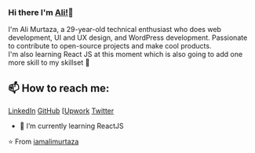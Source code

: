 <!--
**iamalimurtaza/iamalimurtaza** is a ✨ _special_ ✨ repository because its `README.md` (this file) appears on your GitHub profile.

Here are some ideas to get you started:

- 🔭 I’m currently working on ...
- 🌱 I’m currently learning ...
- 👯 I’m looking to collaborate on ...
- 🤔 I’m looking for help with ...
- 💬 Ask me about ...
- 📫 How to reach me: ...
- 😄 Pronouns: ...
- ⚡ Fun fact: ...
-->

### Hi there I'm [Ali!](https://www.upwork.com/freelancers/~012ab6fd670f164d79)👋
I'm Ali Murtaza, a 29-year-old technical enthusiast who does web development, UI and UX design, and WordPress development. Passionate to contribute to open-source projects and make cool products.<br>
I'm also learning React JS at this moment which is also going to add one more skill to my skillset 🚀
## 📫 How to reach me: 
[LinkedIn](https://www.linkedin.com/in/ali-murtaza-5944a915b/)
[GitHub](https://github.com/iamalimurtaza)
[[Upwork](https://www.upwork.com/freelancers/~012ab6fd670f164d79)
[Twitter](https://twitter.com/iamalimurtazaa)

- 🌱 I’m currently learning ReactJS

⭐️ From [iamalimurtaza](https://github.com/iamalimurtaza)
